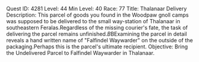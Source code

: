 Quest ID: 4281
Level: 44
Min Level: 40
Race: 77
Title: Thalanaar Delivery
Description: This parcel of goods you found in the Woodpaw gnoll camps was supposed to be delivered to the small way-station of Thalanaar in southeastern Feralas.Regardless of the missing courier's fate, the task of delivering the parcel remains unfinished.$B$BExamining the parcel in detail reveals a hand written name of "Falfindel Waywarder" on the outside of the packaging.Perhaps this is the parcel's ultimate recipient.
Objective: Bring the Undelivered Parcel to Falfindel Waywarder in Thalanaar.
